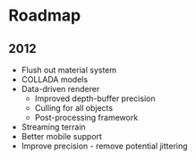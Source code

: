 # Roadmap

## 2012
* Flush out material system
* COLLADA models
* Data-driven renderer
   * Improved depth-buffer precision
   * Culling for all objects
   * Post-processing framework
* Streaming terrain
* Better mobile support
* Improve precision - remove potential jittering
